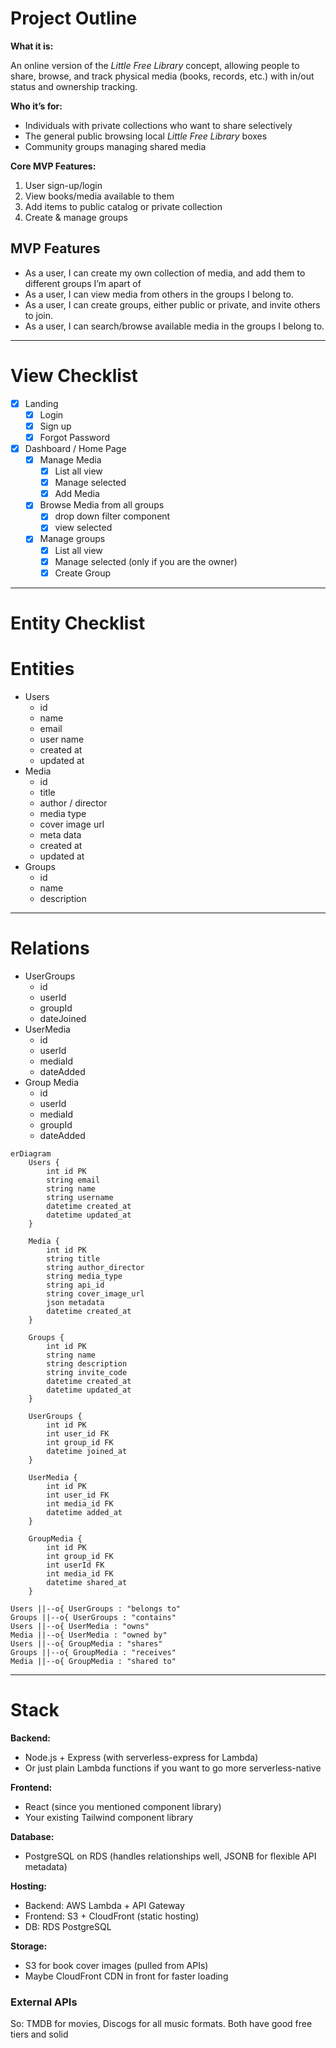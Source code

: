 # Project Outline

**What it is:**

An online version of the *Little Free Library* concept, allowing people to share, browse, and track physical media (books, records, etc.) with in/out status and ownership tracking.

**Who it’s for:**

- Individuals with private collections who want to share selectively
- The general public browsing local *Little Free Library* boxes
- Community groups managing shared media

**Core MVP Features:**

1. User sign-up/login
2. View books/media available to them
3. Add items to public catalog or private collection
4. Create & manage groups

## MVP Features

- As a user, I can create my own collection of media, and add them to different groups I’m apart of
- As a user, I can view media from others in the groups I belong to.
- As a user, I can create groups, either public or private, and invite others to join.
- As a user, I can search/browse available media in the groups I belong to.
---
# View Checklist

- [x]  Landing
    - [x]  Login
    - [x]  Sign up
    - [x]  Forgot Password
- [x]  Dashboard / Home Page
    - [x]  Manage Media
        - [x]  List all view
        - [x]  Manage selected
        - [x]  Add Media
    - [x]  Browse Media from all groups
        - [x]  drop down filter component
        - [x]  view selected
    - [x]  Manage groups
        - [x]  List all view
        - [x]  Manage selected (only if you are the owner)
        - [x]  Create Group
---
# Entity Checklist

# Entities

- Users
    - id
    - name
    - email
    - user name
    - created at
    - updated at
- Media
    - id
    - title
    - author / director
    - media type
    - cover image url
    - meta data
    - created at
    - updated at
- Groups
    - id
    - name
    - description

---

# Relations

- UserGroups
    - id
    - userId
    - groupId
    - dateJoined
- UserMedia
    - id
    - userId
    - mediaId
    - dateAdded
- Group Media
    - id
    - userId
    - mediaId
    - groupId
    - dateAdded


```mermaid
erDiagram
    Users {
        int id PK
        string email
        string name
        string username
        datetime created_at
        datetime updated_at
    }

    Media {
        int id PK
        string title
        string author_director
        string media_type
        string api_id
        string cover_image_url
        json metadata
        datetime created_at
    }

    Groups {
        int id PK
        string name
        string description
        string invite_code
        datetime created_at
        datetime updated_at
    }

    UserGroups {
        int id PK
        int user_id FK
        int group_id FK
        datetime joined_at
    }

    UserMedia {
        int id PK
        int user_id FK
        int media_id FK
        datetime added_at
    }

    GroupMedia {
        int id PK
        int group_id FK
        int userId FK
        int media_id FK
        datetime shared_at
    }

Users ||--o{ UserGroups : "belongs to"
Groups ||--o{ UserGroups : "contains"
Users ||--o{ UserMedia : "owns"
Media ||--o{ UserMedia : "owned by"
Users ||--o{ GroupMedia : "shares"
Groups ||--o{ GroupMedia : "receives"
Media ||--o{ GroupMedia : "shared to"
```

---

# Stack

**Backend:**

- Node.js + Express (with serverless-express for Lambda)
- Or just plain Lambda functions if you want to go more serverless-native

**Frontend:**

- React (since you mentioned component library)
- Your existing Tailwind component library

**Database:**

- PostgreSQL on RDS (handles relationships well, JSONB for flexible API metadata)

**Hosting:**

- Backend: AWS Lambda + API Gateway
- Frontend: S3 + CloudFront (static hosting)
- DB: RDS PostgreSQL

**Storage:**

- S3 for book cover images (pulled from APIs)
- Maybe CloudFront CDN in front for faster loading

### External APIs


So: TMDB for movies, Discogs for all music formats. Both have good free tiers and solid